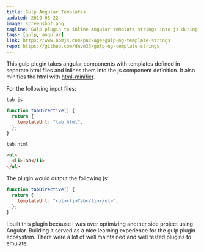 ```yaml
---
title: Gulp Angular Templates
updated: 2019-05-22
image: screenshot.png
tagline: Gulp plugin to inline Angular template strings into js during build.
tags: [gulp, angular]
link: https://www.npmjs.com/package/gulp-ng-template-strings
repo: https://github.com/devm33/gulp-ng-template-strings
---
```


This gulp plugin takes angular components with templates defined in separate
html files and inlines them into the js component definition. It also minifies
the html with [html-minifier](https://github.com/kangax/html-minifier).

For the following input files:

`tab.js`

```js
function tabDirective() {
  return {
    templateUrl: "tab.html",
  };
}
```

`tab.html`

```html
<ul>
  <li>Tab</li>
</ul>
```

The plugin would output the following js:

```js
function tabDirective() {
  return {
    templateUrl: "<ul><li>Tab</li></ul>",
  };
}
```

I built this plugin because I was over optimizing another side project using
Angular. Building it served as a nice learning experience for the gulp plugin
ecosystem. There were a lot of well maintained and well tested plugins to
emulate.

